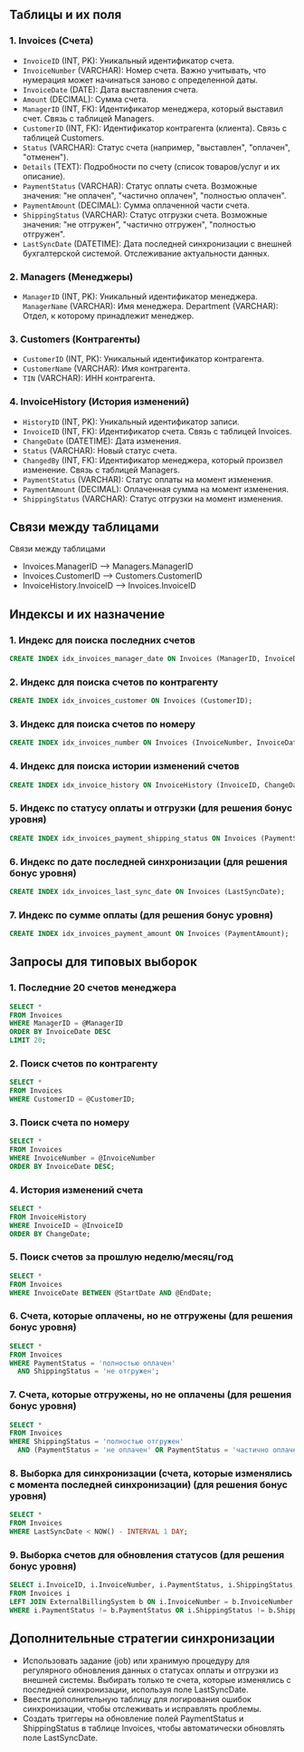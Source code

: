 ## Таблицы и их поля

### 1. Invoices (Счета)
- `InvoiceID` (INT, PK): Уникальный идентификатор счета.
- `InvoiceNumber` (VARCHAR): Номер счета. Важно учитывать, что нумерация может начинаться заново с определенной даты.
- `InvoiceDate` (DATE): Дата выставления счета.
- `Amount` (DECIMAL): Сумма счета.
- `ManagerID` (INT, FK): Идентификатор менеджера, который выставил счет. Связь с таблицей Managers.
- `CustomerID` (INT, FK): Идентификатор контрагента (клиента). Связь с таблицей Customers.
- `Status` (VARCHAR): Статус счета (например, "выставлен", "оплачен", "отменен").
- `Details` (TEXT): Подробности по счету (список товаров/услуг и их описание).
- `PaymentStatus` (VARCHAR): Статус оплаты счета. Возможные значения: "не оплачен", "частично оплачен", "полностью оплачен".
- `PaymentAmount` (DECIMAL): Сумма оплаченной части счета.
- `ShippingStatus` (VARCHAR): Статус отгрузки счета. 
Возможные значения: "не отгружен", "частично отгружен", "полностью отгружен".
- `LastSyncDate` (DATETIME): Дата последней синхронизации с внешней бухгалтерской системой. 
Отслеживание актуальности данных.
### 2. Managers (Менеджеры)
- `ManagerID` (INT, PK): Уникальный идентификатор менеджера.
`ManagerName` (VARCHAR): Имя менеджера.
Department (VARCHAR): Отдел, к которому принадлежит менеджер.
### 3. Customers (Контрагенты)
- `CustomerID` (INT, PK): Уникальный идентификатор контрагента.
- `CustomerName` (VARCHAR): Имя контрагента.
- `TIN` (VARCHAR): ИНН контрагента.
### 4. InvoiceHistory (История изменений)
- `HistoryID` (INT, PK): Уникальный идентификатор записи.
- `InvoiceID` (INT, FK): Идентификатор счета. Связь с таблицей Invoices.
- `ChangeDate` (DATETIME): Дата изменения.
- `Status` (VARCHAR): Новый статус счета.
- `ChangedBy` (INT, FK): Идентификатор менеджера, который произвел изменение. Связь с таблицей Managers.
- `PaymentStatus` (VARCHAR): Статус оплаты на момент изменения.
- `PaymentAmount` (DECIMAL): Оплаченная сумма на момент изменения.
- `ShippingStatus` (VARCHAR): Статус отгрузки на момент изменения.

## Связи между таблицами
Связи между таблицами
- Invoices.ManagerID --> Managers.ManagerID
- Invoices.CustomerID --> Customers.CustomerID
- InvoiceHistory.InvoiceID --> Invoices.InvoiceID

## Индексы и их назначение
### 1. Индекс для поиска последних счетов
```sql
CREATE INDEX idx_invoices_manager_date ON Invoices (ManagerID, InvoiceDate DESC);
```
### 2. Индекс для поиска счетов по контрагенту
```sql
CREATE INDEX idx_invoices_customer ON Invoices (CustomerID);
```
### 3. Индекс для поиска счетов по номеру
```sql
CREATE INDEX idx_invoices_number ON Invoices (InvoiceNumber, InvoiceDate);
```
### 4. Индекс для поиска истории изменений счетов
```sql
CREATE INDEX idx_invoice_history ON InvoiceHistory (InvoiceID, ChangeDate);
```
### 5. Индекс по статусу оплаты и отгрузки (для решения бонус уровня)
```sql
CREATE INDEX idx_invoices_payment_shipping_status ON Invoices (PaymentStatus, ShippingStatus);
```
### 6. Индекс по дате последней синхронизации (для решения бонус уровня)
```sql
CREATE INDEX idx_invoices_last_sync_date ON Invoices (LastSyncDate);
```
### 7. Индекс по сумме оплаты (для решения бонус уровня)
```sql
CREATE INDEX idx_invoices_payment_amount ON Invoices (PaymentAmount);
```


## Запросы для типовых выборок
### 1. Последние 20 счетов менеджера
```sql
SELECT *
FROM Invoices
WHERE ManagerID = @ManagerID
ORDER BY InvoiceDate DESC
LIMIT 20;
```
### 2. Поиск счетов по контрагенту
```sql
SELECT *
FROM Invoices
WHERE CustomerID = @CustomerID;
```
### 3. Поиск счета по номеру
```sql
SELECT *
FROM Invoices
WHERE InvoiceNumber = @InvoiceNumber
ORDER BY InvoiceDate DESC;
```
### 4. История изменений счета
```sql
SELECT *
FROM InvoiceHistory
WHERE InvoiceID = @InvoiceID
ORDER BY ChangeDate;
```
### 5. Поиск счетов за прошлую неделю/месяц/год
```sql
SELECT *
FROM Invoices
WHERE InvoiceDate BETWEEN @StartDate AND @EndDate;
```
### 6. Счета, которые оплачены, но не отгружены (для решения бонус уровня)
```sql
SELECT *
FROM Invoices
WHERE PaymentStatus = 'полностью оплачен'
  AND ShippingStatus = 'не отгружен';
```
### 7. Счета, которые отгружены, но не оплачены (для решения бонус уровня)
```sql
SELECT *
FROM Invoices
WHERE ShippingStatus = 'полностью отгружен'
  AND (PaymentStatus = 'не оплачен' OR PaymentStatus = 'частично оплачен');
```
### 8. Выборка для синхронизации (счета, которые изменялись с момента последней синхронизации) (для решения бонус уровня)
```sql
SELECT *
FROM Invoices
WHERE LastSyncDate < NOW() - INTERVAL 1 DAY;
```
### 9. Выборка счетов для обновления статусов (для решения бонус уровня)
```sql
SELECT i.InvoiceID, i.InvoiceNumber, i.PaymentStatus, i.ShippingStatus, b.PaymentStatus AS NewPaymentStatus, b.ShippingStatus AS NewShippingStatus
FROM Invoices i
LEFT JOIN ExternalBillingSystem b ON i.InvoiceNumber = b.InvoiceNumber
WHERE i.PaymentStatus != b.PaymentStatus OR i.ShippingStatus != b.ShippingStatus;
```

## Дополнительные стратегии синхронизации
- Использовать задание (job) или хранимую процедуру для регулярного обновления данных 
о статусах оплаты и отгрузки из внешней системы.
Выбирать только те счета, которые изменялись с последней синхронизации, используя поле LastSyncDate.
- Ввести дополнительную таблицу для логирования ошибок синхронизации, чтобы отслеживать и исправлять проблемы.
- Создать триггеры на обновление полей PaymentStatus и ShippingStatus в таблице Invoices, 
чтобы автоматически обновлять поле LastSyncDate.